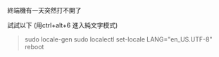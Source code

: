 終端機有一天突然打不開了

試試以下 (用ctrl+alt+6 進入純文字模式)

> sudo locale-gen
> sudo localectl set-locale LANG="en_US.UTF-8"
> reboot

